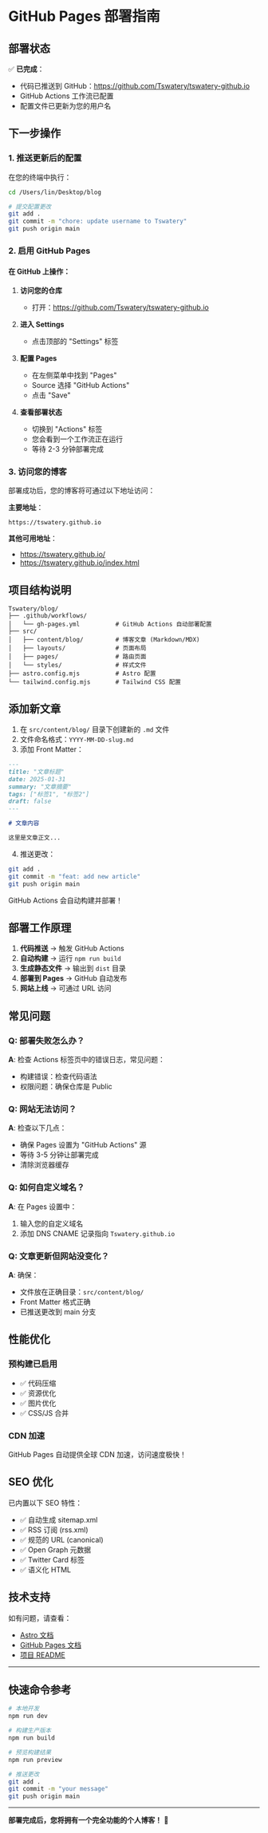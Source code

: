# GitHub Pages 部署指南

## 部署状态

✅ **已完成**：
- 代码已推送到 GitHub：https://github.com/Tswatery/tswatery-github.io
- GitHub Actions 工作流已配置
- 配置文件已更新为您的用户名

## 下一步操作

### 1. 推送更新后的配置

在您的终端中执行：

```bash
cd /Users/lin/Desktop/blog

# 提交配置更改
git add .
git commit -m "chore: update username to Tswatery"
git push origin main
```

### 2. 启用 GitHub Pages

#### 在 GitHub 上操作：

1. **访问您的仓库**
   - 打开：https://github.com/Tswatery/tswatery-github.io

2. **进入 Settings**
   - 点击顶部的 "Settings" 标签

3. **配置 Pages**
   - 在左侧菜单中找到 "Pages"
   - Source 选择 "GitHub Actions"
   - 点击 "Save"

4. **查看部署状态**
   - 切换到 "Actions" 标签
   - 您会看到一个工作流正在运行
   - 等待 2-3 分钟部署完成

### 3. 访问您的博客

部署成功后，您的博客将可通过以下地址访问：

**主要地址**：
```
https://tswatery.github.io
```

**其他可用地址**：
- https://tswatery.github.io/
- https://tswatery.github.io/index.html

## 项目结构说明

```
Tswatery/blog/
├── .github/workflows/
│   └── gh-pages.yml          # GitHub Actions 自动部署配置
├── src/
│   ├── content/blog/         # 博客文章 (Markdown/MDX)
│   ├── layouts/              # 页面布局
│   ├── pages/                # 路由页面
│   └── styles/               # 样式文件
├── astro.config.mjs          # Astro 配置
└── tailwind.config.mjs       # Tailwind CSS 配置
```

## 添加新文章

1. 在 `src/content/blog/` 目录下创建新的 `.md` 文件
2. 文件命名格式：`YYYY-MM-DD-slug.md`
3. 添加 Front Matter：

```markdown
---
title: "文章标题"
date: 2025-01-31
summary: "文章摘要"
tags: ["标签1", "标签2"]
draft: false
---

# 文章内容

这里是文章正文...
```

4. 推送更改：

```bash
git add .
git commit -m "feat: add new article"
git push origin main
```

GitHub Actions 会自动构建并部署！

## 部署工作原理

1. **代码推送** → 触发 GitHub Actions
2. **自动构建** → 运行 `npm run build`
3. **生成静态文件** → 输出到 `dist` 目录
4. **部署到 Pages** → GitHub 自动发布
5. **网站上线** → 可通过 URL 访问

## 常见问题

### Q: 部署失败怎么办？
**A**: 检查 Actions 标签页中的错误日志，常见问题：
- 构建错误：检查代码语法
- 权限问题：确保仓库是 Public

### Q: 网站无法访问？
**A**: 检查以下几点：
- 确保 Pages 设置为 "GitHub Actions" 源
- 等待 3-5 分钟让部署完成
- 清除浏览器缓存

### Q: 如何自定义域名？
**A**: 在 Pages 设置中：
1. 输入您的自定义域名
2. 添加 DNS CNAME 记录指向 `Tswatery.github.io`

### Q: 文章更新但网站没变化？
**A**: 确保：
- 文件放在正确目录：`src/content/blog/`
- Front Matter 格式正确
- 已推送更改到 main 分支

## 性能优化

### 预构建已启用
- ✅ 代码压缩
- ✅ 资源优化
- ✅ 图片优化
- ✅ CSS/JS 合并

### CDN 加速
GitHub Pages 自动提供全球 CDN 加速，访问速度极快！

## SEO 优化

已内置以下 SEO 特性：
- ✅ 自动生成 sitemap.xml
- ✅ RSS 订阅 (rss.xml)
- ✅ 规范的 URL (canonical)
- ✅ Open Graph 元数据
- ✅ Twitter Card 标签
- ✅ 语义化 HTML

## 技术支持

如有问题，请查看：
- [Astro 文档](https://docs.astro.build)
- [GitHub Pages 文档](https://docs.github.com/en/pages)
- [项目 README](../README.md)

---

## 快速命令参考

```bash
# 本地开发
npm run dev

# 构建生产版本
npm run build

# 预览构建结果
npm run preview

# 推送更改
git add .
git commit -m "your message"
git push origin main
```

---

**部署完成后，您将拥有一个完全功能的个人博客！** 🎉
